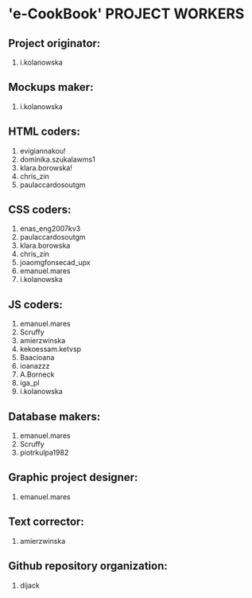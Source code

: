 # 'e-CookBook' PROJECT WORKERS


## Project originator:
1. i.kolanowska

## Mockups maker:
1. i.kolanowska

## HTML coders:
1. evigiannakou!
2. dominika.szukalawms1
3. klara.borowska!
4. chris_zin
5. paulaccardosoutgm

## CSS coders:
1. enas_eng2007kv3 
2. paulaccardosoutgm 
3. klara.borowska 
4. chris_zin 
5. joaomgfonsecad_upx 
6. emanuel.mares
7. i.kolanowska

## JS coders:
1. emanuel.mares
2. Scruffy
3. amierzwinska
4. kekoessam.ketvsp 
5. Baacioana 
6. ioanazzz 
7. A.Borneck 
8. iga_pl 
9. i.kolanowska

## Database makers:
1. emanuel.mares
2. Scruffy
3. piotrkulpa1982 

## Graphic project designer:
1. emanuel.mares

## Text corrector: 
1. amierzwinska

## Github repository organization:
1. dijack


